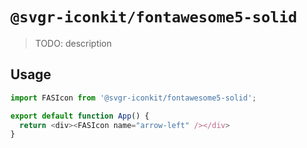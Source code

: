 # `@svgr-iconkit/fontawesome5-solid`

> TODO: description

## Usage

```javascript
import FASIcon from '@svgr-iconkit/fontawesome5-solid';

export default function App() {
  return <div><FASIcon name="arrow-left" /></div>
}

```
